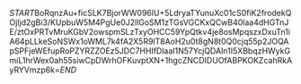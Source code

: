 $START$BoRqnzAu+ficSLK7BjorWW096lU+5LdryaTYunuXc01cS0fiK2frodekQOjljd2gBi3/KUpbuW5M4PgUe0J2llGoSM1zTGsVGCKxQCwB40laa4dHGTnJE/ztOxPRTvMruKGbV2owspmSLzTxyOHCC59YpQtkv4je8osMpqszxDxuTn1iA64pLLkeSoNSWx1oWML7k4fA2X5R9lT8AoH2u0t8gN8t0Q0cjq55p2JOQApSPFjeWEfupRoPZYRZZOEz5JDC7HHIfDlaaI1N57YcjQDAIn1I5XBbqzHWykGmiL1hrWex0ah55siwCpDWrhOFKuvptXN+1hgcZNCDIDUOfABPKOKZcahRkAyRYVmzp6k=$END$